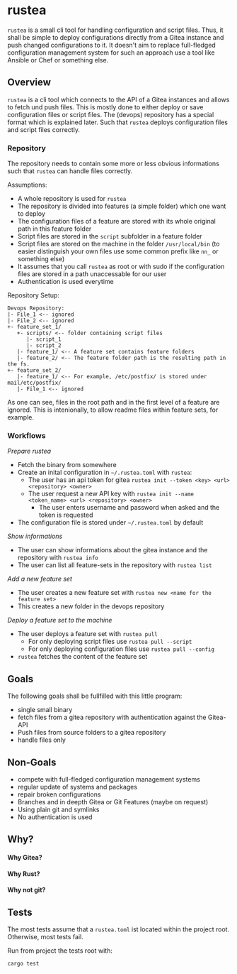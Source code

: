 # rustea

`rustea` is a small cli tool for handling configuration and script files. Thus, it shall be simple
to deploy configurations directly from a Gitea instance and push changed configurations to it.
It doesn't aim to replace full-fledged configuration management system for such an approach
use a tool like Ansible or Chef or something else.

## Overview

`rustea` is a cli tool which connects to the API of a Gitea instances and allows to fetch und push
files. This is mostly done to either deploy or save configuration files or script files.
The (devops) repository has a special format which is explained later. Such that `rustea` deploys
configuration files and script files correctly.

### Repository

The repository needs to contain some more or less obvious informations such that `rustea` can handle files correctly.

Assumptions:
  * A whole repository is used for `rustea`
  * The repository is divided into features (a simple folder) which one want to deploy
  * The configuration files of a feature are stored with its whole original path in this feature folder
  * Script files are stored in the `script` subfolder in a feature folder
  * Script files are stored on the machine in the folder `/usr/local/bin` (to easier distinguish your own files use some common prefix like `nn_` or something else)
  * It assumes that you call `rustea` as root or with sudo if the configuration files are stored in a path unaccessable for our user
  * Authentication is used everytime

Repository Setup:

    Devops Repository:
    |- File_1 <-- ignored
    |- File_2 <-- ignored
    +- feature_set_1/
       +- scripts/ <-- folder containing script files
          |- script_1
          |- script_2
       |- feature_1/ <-- A feature set contains feature folders
       |- feature_2/ <-- The feature folder path is the resulting path in the fs.
    +- feature_set_2/
       |- feature_1/ <-- For example, /etc/postfix/ is stored under mail/etc/postfix/
       |- File_1 <-- ignored

As one can see, files in the root path and in the first level of a feature are ignored. This is
intenionally, to allow readme files within feature sets, for example.


### Workflows

*Prepare rustea*
  * Fetch the binary from somewhere
  * Create an inital configuration in `~/.rustea.toml` with `rustea`:
      * The user has an api token for gitea `rustea init --token <key> <url> <repository> <owner>`
      * The user request a new API key with `rustea init --name <token_name> <url> <repository> <owner>`
          * The user enters username and password when asked and the token is requested 
  * The configuration file is stored under `~/.rustea.toml` by default
      
*Show informations*
  * The user can show informations about the gitea instance and the repository with `rustea info`
  * The user can list all feature-sets in the repository with `rustea list`

*Add a new feature set*
  * The user creates a new feature set with `rustea new <name for the feature set>`
  * This creates a new folder in the devops repository


*Deploy a feature set to the machine*
  * The user deploys a feature set with `rustea pull`
      * For only deploying script files use `rustea pull --script`
      * For only deploying configuration files use `rustea pull --config`
  * `rustea` fetches the content of the feature set 

## Goals

The following goals shall be fullfilled with this little program:
  * single small binary
  * fetch files from a gitea repository with authentication against the Gitea-API
  * Push files from source folders to a gitea repository
  * handle files only
  
## Non-Goals

  * compete with full-fledged configuration management systems
  * regular update of systems and packages
  * repair broken configurations
  * Branches and in deepth Gitea or Git Features (maybe on request)
  * Using plain git and symlinks
  * No authentication is used
  

## Why?

#### Why Gitea?

#### Why Rust?

#### Why not git?

## Tests

The most tests assume that a `rustea.toml` ist located within the project root. Otherwise,
most tests fail.

Run from project the tests root with:

    cargo test
